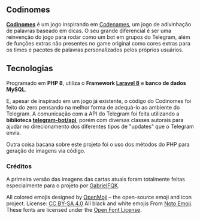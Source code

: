 ## Codinomes

**[Codinomes](https://t.me/CodinomesBot)** é um jogo inspirando em [Codenames](https://codenames.game/), um jogo de adivinhação de palavras baseado em dicas. O seu grande diferencial é ser uma reinvenção do jogo para rodar como um bot em grupos do Telegram, além de funções extras não presentes no game original como cores extras para os times e pacotes de palavras personalizados pelos próprios usuários.

## Tecnologias

Programado em **PHP 8**, utiliza o **Framework [Laravel 8](https://laravel.com/docs)** e **banco de dados MySQL**.

E, apesar de inspirado em um jogo já existente, o código do Codinomes foi feito do zero pensando na melhor forma de adequá-lo ao ambiente do Telegram. A comunicação com a API do Telegram foi feita utilizando a **biblioteca [telegram-bot/api](https://packagist.org/packages/telegram-bot/api)**, porém com diversas classes autorais para ajudar no direcionamento dos diferentes tipos de "updates" que o Telegram envia.

Outra coisa bacana sobre este projeto foi o uso dos métodos do PHP para geração de imagens via código.

### Créditos

A primeira versão das imagens das cartas atuais foram totalmente feitas especialmente para o projeto por [GabrielFQK](https://twitter.com/_kkgab).

All colored emojis designed by [OpenMoji](https://openmoji.org/) – the open-source emoji and icon project. License: [CC BY-SA 4.0](https://creativecommons.org/licenses/by-sa/4.0/#)
All black and white emojis From [Noto Emoji](https://fonts.google.com/noto/specimen/Noto+Emoji/about). These fonts are licensed under the [Open Font License](https://scripts.sil.org/cms/scripts/page.php?site_id=nrsi&id=OFL).
